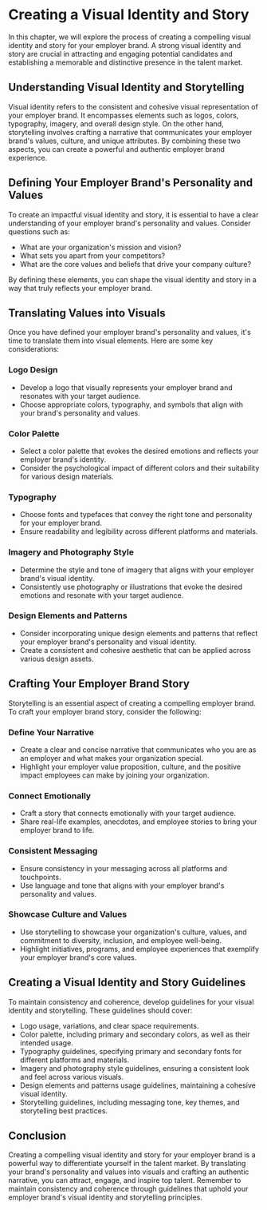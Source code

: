 Creating a Visual Identity and Story
=============================================

In this chapter, we will explore the process of creating a compelling visual identity and story for your employer brand. A strong visual identity and story are crucial in attracting and engaging potential candidates and establishing a memorable and distinctive presence in the talent market.

Understanding Visual Identity and Storytelling
----------------------------------------------

Visual identity refers to the consistent and cohesive visual representation of your employer brand. It encompasses elements such as logos, colors, typography, imagery, and overall design style. On the other hand, storytelling involves crafting a narrative that communicates your employer brand's values, culture, and unique attributes. By combining these two aspects, you can create a powerful and authentic employer brand experience.

Defining Your Employer Brand's Personality and Values
-----------------------------------------------------

To create an impactful visual identity and story, it is essential to have a clear understanding of your employer brand's personality and values. Consider questions such as:

* What are your organization's mission and vision?
* What sets you apart from your competitors?
* What are the core values and beliefs that drive your company culture?

By defining these elements, you can shape the visual identity and story in a way that truly reflects your employer brand.

Translating Values into Visuals
-------------------------------

Once you have defined your employer brand's personality and values, it's time to translate them into visual elements. Here are some key considerations:

### Logo Design

* Develop a logo that visually represents your employer brand and resonates with your target audience.
* Choose appropriate colors, typography, and symbols that align with your brand's personality and values.

### Color Palette

* Select a color palette that evokes the desired emotions and reflects your employer brand's identity.
* Consider the psychological impact of different colors and their suitability for various design materials.

### Typography

* Choose fonts and typefaces that convey the right tone and personality for your employer brand.
* Ensure readability and legibility across different platforms and materials.

### Imagery and Photography Style

* Determine the style and tone of imagery that aligns with your employer brand's visual identity.
* Consistently use photography or illustrations that evoke the desired emotions and resonate with your target audience.

### Design Elements and Patterns

* Consider incorporating unique design elements and patterns that reflect your employer brand's personality and visual identity.
* Create a consistent and cohesive aesthetic that can be applied across various design assets.

Crafting Your Employer Brand Story
----------------------------------

Storytelling is an essential aspect of creating a compelling employer brand. To craft your employer brand story, consider the following:

### Define Your Narrative

* Create a clear and concise narrative that communicates who you are as an employer and what makes your organization special.
* Highlight your employer value proposition, culture, and the positive impact employees can make by joining your organization.

### Connect Emotionally

* Craft a story that connects emotionally with your target audience.
* Share real-life examples, anecdotes, and employee stories to bring your employer brand to life.

### Consistent Messaging

* Ensure consistency in your messaging across all platforms and touchpoints.
* Use language and tone that aligns with your employer brand's personality and values.

### Showcase Culture and Values

* Use storytelling to showcase your organization's culture, values, and commitment to diversity, inclusion, and employee well-being.
* Highlight initiatives, programs, and employee experiences that exemplify your employer brand's core values.

Creating a Visual Identity and Story Guidelines
-----------------------------------------------

To maintain consistency and coherence, develop guidelines for your visual identity and storytelling. These guidelines should cover:

* Logo usage, variations, and clear space requirements.
* Color palette, including primary and secondary colors, as well as their intended usage.
* Typography guidelines, specifying primary and secondary fonts for different platforms and materials.
* Imagery and photography style guidelines, ensuring a consistent look and feel across various visuals.
* Design elements and patterns usage guidelines, maintaining a cohesive visual identity.
* Storytelling guidelines, including messaging tone, key themes, and storytelling best practices.

Conclusion
----------

Creating a compelling visual identity and story for your employer brand is a powerful way to differentiate yourself in the talent market. By translating your brand's personality and values into visuals and crafting an authentic narrative, you can attract, engage, and inspire top talent. Remember to maintain consistency and coherence through guidelines that uphold your employer brand's visual identity and storytelling principles.
